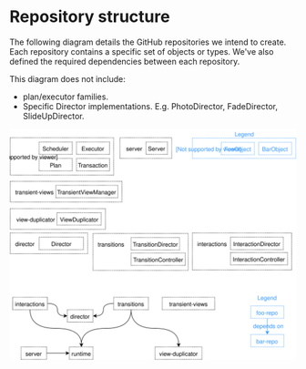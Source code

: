 # Repository structure

The following diagram details the GitHub repositories we intend to create. Each repository contains a specific set of objects or types. We've also defined the required dependencies between each repository.

This diagram does not include:

- plan/executor families.
- Specific Director implementations. E.g. PhotoDirector, FadeDirector, SlideUpDirector.

![](../_assets/RepoStructure.svg)
